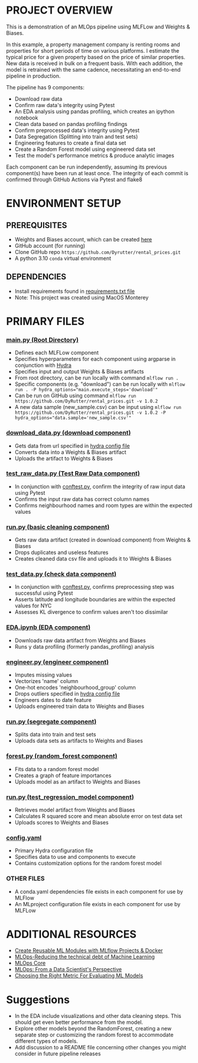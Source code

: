 # PROJECT OVERVIEW

This is a demonstration of an MLOps pipeline using MLFLow and Weights & Biases.

In this example, a property management company is renting rooms and properties for short periods of time on various platforms. I estimate the typical price for a given property based on the price of similar properties. New data is received in bulk on a frequent basis. With each addition, the model is retrained with the same cadence, necessitating an end-to-end pipeline in production.

The pipeline has 9 components:
+ Download raw data
+ Confirm raw data's integrity using Pytest
+ An EDA analysis using pandas profiling, which creates an ipython notebook
+ Clean data based on pandas profiling findings
+ Confirm preprocessed data's integrity using Pytest
+ Data Segregation (Splitting into train and test sets)
+ Engineering features to create a final data set
+ Create a Random Forest model using engineered data set
+ Test the model's performance metrics & produce analytic images

Each component can be run independently, assuming its previous component(s) have been run at least once.
The integrity of each commit is confirmed through GitHub Actions via Pytest and flake8

# ENVIRONMENT SETUP

## PREREQUISITES

+ Weights and Biases account, which can be created [here](https://wandb.ai/site)
+ GitHub account (for running)
+ Clone GitHub repo `https://github.com/Dyrutter/rental_prices.git`
+ A python 3.10 `conda` virtual environment

## DEPENDENCIES

+ Install requirements found in [requirements.txt file](./requirements.txt)
+ Note: This project was created using MacOS Monterey

# PRIMARY FILES

### [main.py (Root Directory)](./main.py)
+ Defines each MLFLow component
+ Specifies hyperparameters for each component using argparse in conjunction with [Hydra](https://hydra.cc/docs/intro/)
+ Specifies input and output Weights & Biases artifacts
+ From root directory, can be run locally with command `mlflow run .`
+ Specific components (e.g. "download") can be run locally with `mlflow run . -P hydra_options="main.execute_steps='download'"`
+ Can be run on GitHub using command `mlflow run https://github.com/DyRutter/rental_prices.git -v 1.0.2` 
+ A new data sample (new_sample.csv) can be input using `mlflow run https://github.com/DyRutter/rental_prices.git -v 1.0.2 -P
    hydra_options="data.sample='new_sample.csv'"`
    
### [download_data.py (download component)](./download/download_data.py)
+ Gets data from url specified in [hydra config file](./config/config.yaml)
+ Converts data into a Weights & Biases artifact
+ Uploads the artifact to Weights & Biases

### [test_raw_data.py (Test Raw Data component)](./test_raw_data/test_raw.py)
+ In conjunction with [conftest.py](./test_raw_data/conftest.py), confirm the integrity of raw input data using Pytest
+ Confirms the input raw data has correct column names
+ Confirms neighbourhood names and room types are within the expected values

### [run.py (basic cleaning component)](./basic_cleaning/run.py)
+ Gets raw data artifact (created in download component) from Weights & Biases
+ Drops duplicates and useless features 
+ Creates cleaned data csv file and uploads it to Weights & Biases

### [test_data.py (check data component)](./check_data/test_data.py)
+ In conjunction with [conftest.py](./check_data/conftest.py), confirms preprocessing step was successful using Pytest
+ Asserts latitude and longitude boundaries are within the expected values for NYC
+ Assesses KL divergence to confirm values aren't too dissimilar
    
### [EDA.ipynb (EDA component)](./EDA/EDA.ipynb)
+ Downloads raw data artifact from Weights and Biases
+ Runs y data profiling (formerly pandas_profiling) analysis

### [engineer.py (engineer component)](./engineer/engineer.py)
+ Imputes missing values
+ Vectorizes 'name' column
+ One-hot encodes 'neighbourhood_group' column
+ Drops outliers specified in [hydra config file](./config/config.yaml)
+ Engineers dates to date feature
+ Uploads engineered train data to Weights and Biases

### [run.py (segregate component)](./segregate/run.py)
+ Splits data into train and test sets
+ Uploads data sets as artifacts to Weights and Biases

### [forest.py (random_forest component)](./random_forest/run.py)
+ Fits data to a random forest model
+ Creates a graph of feature importances
+ Uploads model as an artifact to Weights and Biases

### [run.py (test_regression_model component)](./test_regression_model/run.py)
+ Retrieves model artifact from Weights and Biases
+ Calculates R squared score and mean absolute error on test data set
+ Uploads scores to Weights and Biases

### [config.yaml](./config/config.yaml)
+ Primary Hydra configuration file
+ Specifies data to use and components to execute
+ Contains customization options for the random forest model

### OTHER FILES
+ A conda.yaml dependencies file exists in each component for use by MLFlow
+ An MLproject configuration file exists in each component for use by MLFLow

# ADDITIONAL RESOURCES

+ [Create Reusable ML Modules with MLflow Projects & Docker](https://towardsdatascience.com/create-reusable-ml-modules-with-mlflow-projects-docker-33cd722c93c4)
+ [MLOps-Reducing the technical debt of Machine Learning](https://medium.com/mlops-community/mlops-reducing-the-technical-debt-of-machine-learning-dac528ef39de)
+ [MLOps Core](https://ml-ops.org/content/references.html)
+ [MLOps: From a Data Scientist's Perspective](https://neptune.ai/blog/mlops)
+ [Choosing the Right Metric For Evaluating ML Models](https://www.kaggle.com/code/vipulgandhi/how-to-choose-right-metric-for-evaluating-ml-model/notebook)


# Suggestions
+ In the EDA include visualizations and other data cleaning steps. This should get even better performance from the model.
+ Explore other models beyond the RandomForest, creating a new separate step or customizing the random forest to accommodate different types of models.
+ Add discussion to a README file concerning other changes you might consider in future pipeline releases
